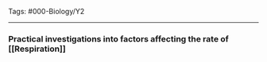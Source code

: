 Tags: #000-Biology/Y2

---
### Practical investigations into factors affecting the rate of [[Respiration]]
